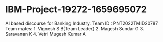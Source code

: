 # IBM-Project-19272-1659695072
AI based discourse for Banking Industry.
                                                                                                                                                                         Team ID : PNT2022TMID20787
Team mates:
          1. Vignesh S B(Team Leader)
          2. Magesh Sundar G
          3. Saravanan K
          4. Vetri Mugesh Kumar A
